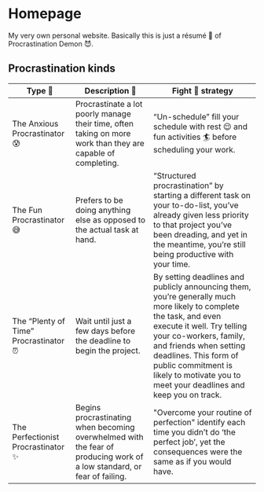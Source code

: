 # Homepage
My very own personal website. Basically this is just a résumé 📄 of Procrastination Demon 😈.

## Procrastination kinds
Type 💬 | Description 📝 | Fight 👊 strategy 
------------ | ------------- | -------------
The Anxious Procrastinator 😰 | Procrastinate a lot poorly manage their time, often taking on more work than they are capable of completing. | “Un-schedule” fill your schedule with rest 😌 and fun activities 🏄 before scheduling your work.
The Fun Procrastinator 😅 | Prefers to be doing anything else as opposed to the actual task at hand. | “Structured procrastination” by starting a different task on your to-do-list, you’ve already given less priority to that project you’ve been dreading, and yet in the meantime, you’re still being productive with your time.
The “Plenty of Time” Procrastinator ⏰ | Wait until just a few days before the deadline to begin the project. | By setting deadlines and publicly announcing them, you’re generally much more likely to complete the task, and even execute it well. Try telling your co-workers, family, and friends when setting deadlines. This form of public commitment is likely to motivate you to meet your deadlines and keep you on track.
The Perfectionist Procrastinator ✨ |  Begins procrastinating when becoming overwhelmed with the fear of producing work of a low standard, or fear of failing. | "Overcome your routine of perfection" identify each time you didn’t do ‘the perfect job’, yet the consequences were the same as if you would have.
